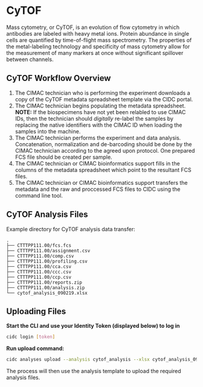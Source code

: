 # CyTOF
Mass cytometry, or CyTOF, is an evolution of flow cytometry in which antibodies are labeled with heavy metal ions. Protein abundance in single cells are quantified by time-of-flight mass spectrometry. The properties of the metal-labeling technology and specificity of mass cytometry allow for the measurement of many markers at once without significant spillover between channels.

## CyTOF Workflow Overview
1. The CIMAC technician who is performing the experiment downloads a copy of the CyTOF metadata spreadsheet template via the CIDC portal.
2. The CIMAC technician begins populating the metadata spreadsheet. **NOTE:** If the biospecimens have not yet been relabled to use CIMAC IDs, then the technician should *digitally* re-label the samples by replacing the native identifiers with the CIMAC ID when loading the samples into the machine.
3. The CIMAC technician performs the experiment and data analysis. Concatenation, normalization and de-barcoding should be done by the CIMAC technician according to the agreed upon protocol. One prepared FCS file should be created per sample.
4. The CIMAC technician or CIMAC bioinformatics support fills in the columns of the metadata spreadsheet which point to the resultant FCS files.
5. The CIMAC technician or CIMAC bioinformatics support transfers the metadata and the raw and proccessed FCS files to CIDC using the command line tool.


## CyTOF Analysis Files

Example directory for CyTOF analysis data transfer:
```
.
├── CTTTPP111.00/fcs.fcs
├── CTTTPP111.00/assignment.csv
├── CTTTPP111.00/comp.csv
├── CTTTPP111.00/profiling.csv
├── CTTTPP111.00/cca.csv
├── CTTTPP111.00/ccc.csv
├── CTTTPP111.00/ccp.csv
├── CTTTPP111.00/reports.zip
├── CTTTPP111.00/analysis.zip
└── cytof_analysis_090219.xlsx
```

## Uploading Files

**Start the CLI and use your Identity Token (displayed below) to log in**
```bash
cidc login [token]
```

**Run upload command:**
```bash
cidc analyses upload --analysis cytof_analysis --xlsx cytof_analysis_090219.xlsx
```

The process will then use the analysis template to upload the required analysis files.
